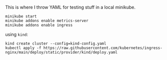 This is where I throw YAML for testing stuff in a local minikube.

```
minikube start
minikube addons enable metrics-server
minikube addons enable ingress
```

using `kind`:
```
kind create cluster --config=kind-config.yaml
kubectl apply -f https://raw.githubusercontent.com/kubernetes/ingress-nginx/main/deploy/static/provider/kind/deploy.yaml
```

